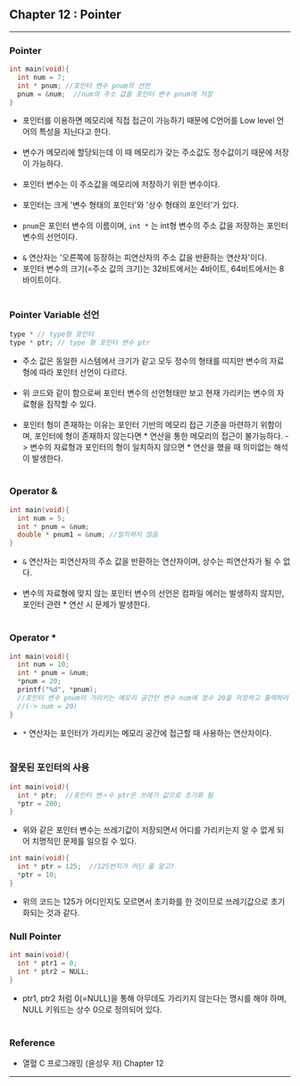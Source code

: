 Chapter 12 : Pointer
--------------------

---

### Pointer<br>

```C
int main(void){
  int num = 7;
  int * pnum; //포인터 변수 pnum의 선언
  pnum = &num;  //num의 주소 값을 포인터 변수 pnum에 저장
}
```

-	포인터를 이용하면 메모리에 직접 접근이 가능하기 때문에 C언어를 Low level 언어의 특성을 지닌다고 한다.<br><br>
-	변수가 메모리에 할당되는데 이 때 메모리가 갖는 주소값도 정수값이기 때문에 저장이 가능하다.<br><br>
-	포인터 변수는 이 주소값을 메모리에 저장하기 위한 변수이다.<br><br>
-	포인터는 크게 '변수 형태의 포인터'와 '상수 형태의 포인터'가 있다.<br><br>
-	`pnum`은 포인터 변수의 이름이며, `int *` 는 int형 변수의 주소 값을 저장하는 포인터 변수의 선언이다.<br><br>
- `&` 연산자는 '오른쪽에 등장하는 피연산자의 주소 값을 반환하는 연산자'이다.
-	포인터 변수의 크기(=주소 값의 크기)는 32비트에서는 4바이트, 64비트에서는 8바이트이다.<br><br>

### Pointer Variable 선언<br>

```C
type * // type형 포인터
type * ptr; // type 형 포인터 변수 ptr
```

-	주소 값은 동일한 시스템에서 크기가 같고 모두 정수의 형태를 띠지만 변수의 자료형에 따라 포인터 선언이 다르다.<br><br>
-	위 코드와 같이 함으로써 포인터 변수의 선언형태만 보고 현재 가리키는 변수의 자료형을 짐작할 수 있다.<br><br>
-	포인터 형이 존재하는 이유는 포인터 기반의 메모리 접근 기준을 마련하기 위함이며, 포인터에 형이 존재하지 않는다면 * 연산을 통한 메모리의 접근이 불가능하다. -> 변수의 자료형과 포인터의 형이 일치하지 않으면 * 연산을 했을 때 의미없는 해석이 발생한다.<br><br>

### Operator &<br>

```C
int main(void){
  int num = 5;
  int * pnum = &num;
  double * pnum1 = &num; //일치하지 않음
}
```

-	`&` 연산자는 피연산자의 주소 값을 반환하는 연산자이며, 상수는 피연산자가 될 수 없다.<br><br>
-	변수의 자료형에 맞지 않는 포인터 변수의 선언은 컴파일 에러는 발생하지 않지만, 포인터 관련 * 연산 시 문제가 발생한다.<br><br>

### Operator \*<br>

```C
int main(void){
  int num = 10;
  int * pnum = &num;
  *pnum = 20;
  printf("%d", *pnum);
  //포인터 변수 pnum이 가리키는 메모리 공간인 변수 num에 정수 20을 저장하고 출력하라
  //(-> num = 20)
}
```

-	`*` 연산자는 포인터가 가리키는 메모리 공간에 접근할 때 사용하는 연산자이다.<br><br>
### 잘못된 포인터의 사용

```C
int main(void){
  int * ptr;  //포인터 변ㅅ수 ptr은 쓰레기 값으로 초기화 됨
  *ptr = 200;
}
```
- 위와 같은 포인터 변수는 쓰레기값이 저장되면서 어디를 가리키는지 알 수 없게 되어 치명적인 문제를 일으킬 수 있다.

```C
int main(void){
  int * ptr = 125;  //125번지가 어딘 줄 알고?
  *ptr = 10;
}
```
- 위의 코드는 125가 어디인지도 모르면서 초기화를 한 것이므로 쓰레기값으로 초기화되는 것과 같다.

### Null Pointer<br>

```C
int main(void){
  int * ptr1 = 0;
  int * ptr2 = NULL;
}
```
-	ptr1, ptr2 처럼 0(=NULL)을 통해 아무데도 가리키지 않는다는 명시를 해야 하며, NULL 키워드는 상수 0으로 정의되어 있다.<br><br>

### Reference<br>

-	열혈 C 프로그래밍 (윤성우 저) Chapter 12

---
